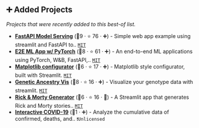 ## ➕ Added Projects

_Projects that were recently added to this best-of list._

- <b><a href="https://github.com/davidefiocco/streamlit-fastapi-model-serving">FastAPI Model Serving</a></b> (🥉9 ·  ⭐ 76 · ➕) - Simple web app example using streamlit and FastAPI to.. <code><a href="http://bit.ly/34MBwT8">MIT</a></code>
- <b><a href="https://github.com/madewithml/e2e-ml-app-pytorch">E2E ML App w/ PyTorch</a></b> (🥉8 ·  ⭐ 61 · ➕) - An end-to-end ML applications using PyTorch, W&B, FastAPI,.. <code><a href="http://bit.ly/34MBwT8">MIT</a></code>
- <b><a href="https://github.com/dhaitz/matplotlib-style-configurator">Matplotlib configurator</a></b> (🥉6 ·  ⭐ 17 · ➕) - Matplotlib style configurator, built with Streamlit. <code><a href="http://bit.ly/34MBwT8">MIT</a></code>
- <b><a href="http://ezancestry.herokuapp.com/">Genetic Ancestry Vis</a></b> (🥈8 ·  ⭐ 16 · ➕) - Visualize your genotype data with streamlit. <code><a href="http://bit.ly/34MBwT8">MIT</a></code>
- <b><a href="https://share.streamlit.io/e-tony/story_generator/main/app.py">Rick & Morty Generator</a></b> (🥉6 ·  ⭐ 16 · 🐣) - A Streamlit app that generates Rick and Morty stories.. <code><a href="http://bit.ly/34MBwT8">MIT</a></code>
- <b><a href="https://covid19.multivacplatform.org/">Interactive COVID-19</a></b> (🥉1 · ➕) - Analyze the cumulative data of confirmed, deaths, and.. <code>❗️Unlicensed</code>

